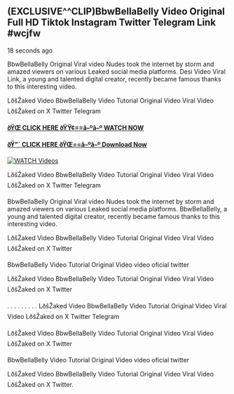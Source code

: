## (EXCLUSIVE^^CLIP)BbwBellaBelly Video Original Full HD Tiktok Instagram Twitter Telegram Link #wcjfw

18 seconds ago

BbwBellaBelly Original Viral video Nudes took the internet by storm and amazed viewers on various Leaked social media platforms. Desi Video Viral Link, a young and talented digital creator, recently became famous thanks to this interesting video.

LðšŽaked Video BbwBellaBelly Video Tutorial Original Video Viral Video LðšŽaked on X Twitter Telegram

**[ðŸŒ CLICK HERE ðŸŸ¢==â–ºâ–º WATCH NOW](https://clips-mediaa.blogspot.com/2025/02/video-viral-download.html)**

**[ðŸ”´ CLICK HERE ðŸŒ==â–ºâ–º Download Now](https://clips-mediaa.blogspot.com/2025/02/video-viral-download.html)**

[![WATCH Videos](https://i.imgur.com/dJHk4Zq.gif)](https://clips-mediaa.blogspot.com/2025/02/video-viral-download.html)

LðšŽaked Video BbwBellaBelly Video Tutorial Original Video Viral Video LðšŽaked on X Twitter Telegram

BbwBellaBelly Original Viral video Nudes took the internet by storm and amazed viewers on various Leaked social media platforms. BbwBellaBelly, a young and talented digital creator, recently became famous thanks to this interesting video.

LðšŽaked Video BbwBellaBelly Video Tutorial Original Video Viral Video LðšŽaked on X Twitter

BbwBellaBelly Video Tutorial Original Video video oficial twitter

LðšŽaked Video BbwBellaBelly Video Tutorial Original Video Viral Video LðšŽaked on X Twitter

. . . . . . . . . LðšŽaked Video BbwBellaBelly Video Tutorial Original Video Viral Video LðšŽaked on X Twitter Telegram

LðšŽaked Video BbwBellaBelly Video Tutorial Original Video Viral Video LðšŽaked on X Twitter

BbwBellaBelly Video Tutorial Original Video video oficial twitter

LðšŽaked Video BbwBellaBelly Video Tutorial Original Video Viral Video LðšŽaked on X Twitter.